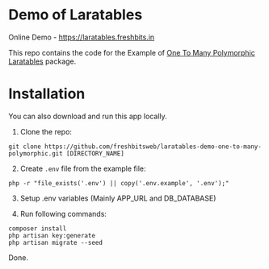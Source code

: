 # Demo of Laratables

Online Demo - https://laratables.freshbits.in

This repo contains the code for the Example of [One To Many Polymorphic Laratables](https://github.com/freshbitsweb/laratables-demo-one-to-many-polymorphic) package.

# Installation

You can also download and run this app locally.

1) Clone the repo:
```
git clone https://github.com/freshbitsweb/laratables-demo-one-to-many-polymorphic.git [DIRECTORY_NAME]
```

2) Create `.env` file from the example file:
```
php -r "file_exists('.env') || copy('.env.example', '.env');"
```

3) Setup .env variables (Mainly APP_URL and DB_DATABASE)

4) Run following commands:
```
composer install
php artisan key:generate
php artisan migrate --seed
```

Done.

